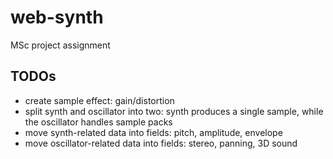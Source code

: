 # web-synth
MSc project assignment

## TODOs

* create sample effect: gain/distortion
* split synth and oscillator into two: synth produces a single sample, while the oscillator handles sample packs
* move synth-related data into fields: pitch, amplitude, envelope
* move oscillator-related data into fields: stereo, panning, 3D sound